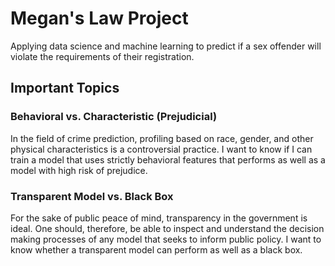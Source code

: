 # Megan's Law Project
Applying data science and machine learning to predict if a sex offender will violate the requirements of their registration.

## Important Topics

### Behavioral vs. Characteristic (Prejudicial)

In the field of crime prediction, profiling based on race, gender, and other physical characteristics is a controversial practice.  I want to know if I can train a model that uses strictly behavioral features that performs as well as a model with high risk of prejudice.

### Transparent Model vs. Black Box

For the sake of public peace of mind, transparency in the government is ideal.  One should, therefore, be able to inspect and understand the decision making processes of any model that seeks to inform public policy.  I want to know whether a transparent model can perform as well as a black box.

